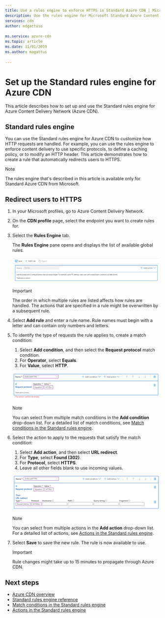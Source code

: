 ```yaml
---
title: Use a rules engine to enforce HTTPS in Standard Azure CDN | Microsoft Docs
description: Use the rules engine for Microsoft Standard Azure Content Delivery Network (Azure CDN) to customize how Azure CDN handles HTTP requests, including blocking the delivery of certain types of content, defining a caching policy, and modifying HTTP headers. In this article, learn how to create a rule to redirect users to HTTPS.
services: cdn
author: mdgattuso

ms.service: azure-cdn
ms.topic: article
ms.date: 11/01/2019
ms.author: magattus

---
```


# Set up the Standard rules engine for Azure CDN

This article describes how to set up and use the Standard rules engine for Azure Content Delivery Network (Azure CDN).

## Standard rules engine

You can use the Standard rules engine for Azure CDN to customize how HTTP requests are handled. For example, you can use the rules engine to enforce content delivery to use specific protocols, to define a caching policy, or to modify an HTTP header. This article demonstrates how to create a rule that automatically redirects users to HTTPS. 

> [!NOTE]
> The rules engine that's described in this article is available only for Standard Azure CDN from Microsoft. 

## Redirect users to HTTPS

1. In your Microsoft profiles, go to Azure Content Delivery Network.

1. On the **CDN profile** page, select the endpoint you want to create rules for.
  
1. Select the **Rules Engine** tab.
   
    The **Rules Engine** pane opens and displays the list of available global rules. 
   
    [![Azure CDN new rules page](./media/cdn-standard-rules-engine/cdn-new-rule.png)](./media/cdn-standard-rules-engine/cdn-new-rule.png#lightbox)
   
   > [!IMPORTANT]
   > The order in which multiple rules are listed affects how rules are handled. The actions that are specified in a rule might be overwritten by a subsequent rule.
   >

1. Select **Add rule** and enter a rule name. Rule names must begin with a letter and can contain only numbers and letters.

1. To identify the type of requests the rule applies to, create a match condition:
    1. Select **Add condition**, and then select the **Request protocol** match condition.
    1. For **Operator**, select **Equals**.
    1. For **Value**, select **HTTP**.
   
   [![Azure CDN rule match condition](./media/cdn-standard-rules-engine/cdn-match-condition.png)](./media/cdn-standard-rules-engine/cdn-match-condition.png#lightbox)
   
   > [!NOTE]
   > You can select from multiple match conditions in the **Add condition** drop-down list. For a detailed list of match conditions, see [Match conditions in the Standard rules engine](cdn-standard-rules-engine-match-conditions.md).
   
1. Select the action to apply to the requests that satisfy the match condition:
   1. Select **Add action**, and then select **URL redirect**.
   1. For **Type**, select **Found (302)**.
   1. For **Protocol**, select **HTTPS**.
   1. Leave all other fields blank to use incoming values.
   
   [![Azure CDN rule action](./media/cdn-standard-rules-engine/cdn-action.png)](./media/cdn-standard-rules-engine/cdn-action.png#lightbox)
   
   > [!NOTE]
   > You can select from multiple actions in the **Add action** drop-down list. For a detailed list of actions, see [Actions in the Standard rules engine](cdn-standard-rules-engine-actions.md).

6. Select **Save** to save the new rule. The rule is now available to use.
   
   > [!IMPORTANT]
   > Rule changes might take up to 15 minutes to propagate through Azure CDN.
   >
   

## Next steps

- [Azure CDN overview](cdn-overview.md)
- [Standard rules engine reference](cdn-standard-rules-engine-reference.md)
- [Match conditions in the Standard rules engine](cdn-standard-rules-engine-match-conditions.md)
- [Actions in the Standard rules engine](cdn-standard-rules-engine-actions.md)
